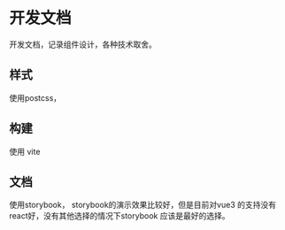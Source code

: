 # 开发文档 
开发文档，记录组件设计，各种技术取舍。

## 样式

使用postcss，

## 构建

使用 vite 

## 文档

使用storybook， storybook的演示效果比较好，但是目前对vue3 的支持没有react好，没有其他选择的情况下storybook 应该是最好的选择。


























